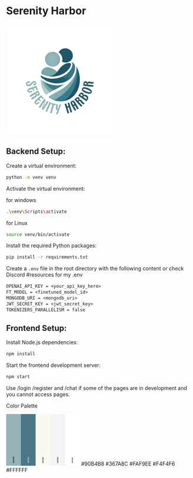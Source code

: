# Serenity Harbor

<img src="frontend/src/static/logo-text.png" alt="Serenity Harbor Logo" width="300"/>

## Backend Setup:

Create a virtual environment:

```bash
python -m venv venv
```

Activate the virtual environment:

for windows
```bash
.\venv\Scripts\activate
```
for Linux
```bash
source venv/bin/activate
```

Install the required Python packages:

```bash
pip install -r requirements.txt
```

Create a `.env` file in the root directory with the following content or check Discord #resources for my .env

```
OPENAI_API_KEY = <your_api_key_here>
FT_MODEL = <finetuned_model_id>
MONGODB_URI = <mongodb_uri>
JWT_SECRET_KEY = <jwt_secret_key>
TOKENIZERS_PARALLELISM = false
```

## Frontend Setup:

Install Node.js dependencies:

```bash
npm install
```

Start the frontend development server:

```bash
npm start
```

Use /login /register and /chat if some of the pages are in development and you cannot access pages.


Color Palette

<img src="frontend/src/static/palette.png" alt="palette" width="200"/>
#90B4B8
#367A8C
#FAF9EE
#F4F4F6
#FFFFFF

